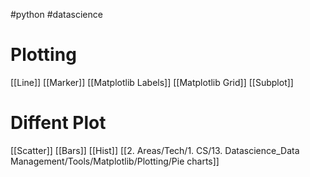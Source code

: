 #python #datascience 
# Plotting
[[Line]]
[[Marker]]
[[Matplotlib Labels]]
[[Matplotlib Grid]]
[[Subplot]]

# Diffent Plot 
[[Scatter]]
[[Bars]]
[[Hist]]
[[2. Areas/Tech/1. CS/13. Datascience_Data Management/Tools/Matplotlib/Plotting/Pie charts]]